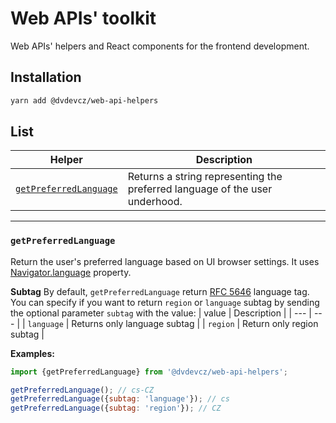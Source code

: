 # Web APIs' toolkit
Web APIs' helpers and React components for the frontend development.

## Installation
```bash
yarn add @dvdevcz/web-api-helpers
```

## List
| Helper | Description |
| --- | --- |
| [`getPreferredLanguage`](#getPreferredLanguage) | Returns a string representing the preferred language of the user underhood. |

---

### `getPreferredLanguage`
Return the user's preferred language based on UI browser settings. It uses [Navigator.language](https://developer.mozilla.org/en-US/docs/Web/API/Navigator/language) property.

**Subtag**
By default, `getPreferredLanguage` return [RFC 5646](https://datatracker.ietf.org/doc/html/rfc5646) language tag. You can specify if you want to return `region` or `language` subtag by sending the optional parameter `subtag` with the value:
| value | Description |
| --- | --- |
| `language` | Returns only language subtag  |
| `region` | Return only region subtag |

**Examples:**
```js
import {getPreferredLanguage} from '@dvdevcz/web-api-helpers';

getPreferredLanguage(); // cs-CZ
getPreferredLanguage({subtag: 'language'}); // cs
getPreferredLanguage({subtag: 'region'}); // CZ
```
